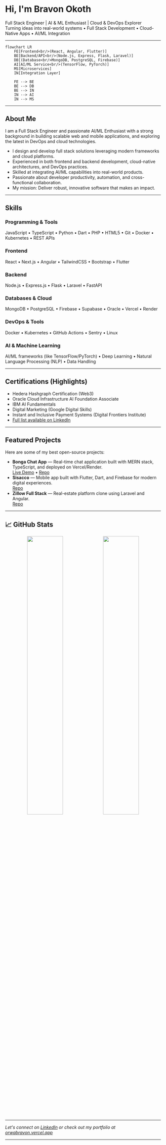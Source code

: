 # Hi, I'm Bravon Okoth  
Full Stack Engineer | AI & ML Enthusiast | Cloud & DevOps Explorer  
Turning ideas into real-world systems • Full Stack Development • Cloud-Native Apps • AI/ML Integration

---

```mermaid
flowchart LR
    FE[Frontend<br/>(React, Angular, Flutter)]
    BE[Backend/API<br/>(Node.js, Express, Flask, Laravel)]
    DB[(Database<br/>MongoDB, PostgreSQL, Firebase)]
    AI[AI/ML Service<br/>(TensorFlow, PyTorch)]
    MS[Microservices]
    IN[Integration Layer]

    FE --> BE
    BE --> DB
    BE --> IN
    IN --> AI
    IN --> MS
```

---

## About Me

I am a Full Stack Engineer and passionate AI/ML Enthusiast with a strong background in building scalable web and mobile applications, and exploring the latest in DevOps and cloud technologies.

- I design and develop full stack solutions leveraging modern frameworks and cloud platforms.
- Experienced in both frontend and backend development, cloud-native architectures, and DevOps practices.
- Skilled at integrating AI/ML capabilities into real-world products.
- Passionate about developer productivity, automation, and cross-functional collaboration.
- My mission: Deliver robust, innovative software that makes an impact.

---

## Skills

### Programming & Tools
JavaScript • TypeScript • Python • Dart • PHP • HTML5 • Git • Docker • Kubernetes • REST APIs

### Frontend
React • Next.js • Angular • TailwindCSS • Bootstrap • Flutter

### Backend
Node.js • Express.js • Flask • Laravel • FastAPI

### Databases & Cloud
MongoDB • PostgreSQL • Firebase • Supabase • Oracle • Vercel • Render

### DevOps & Tools
Docker • Kubernetes • GitHub Actions • Sentry • Linux

### AI & Machine Learning
AI/ML frameworks (like TensorFlow/PyTorch) • Deep Learning • Natural Language Processing (NLP) • Data Handling

---

## Certifications (Highlights)
- Hedera Hashgraph Certification (Web3)
- Oracle Cloud Infrastructure AI Foundation Associate
- IBM AI Fundamentals
- Digital Marketing (Google Digital Skills)
- Instant and Inclusive Payment Systems (Digital Frontiers Institute)
- [Full list available on LinkedIn](https://www.linkedin.com/in/bravonokoth)

---

## Featured Projects

Here are some of my best open-source projects:

- **Bonga Chat App** — Real-time chat application built with MERN stack, TypeScript, and deployed on Vercel/Render.  
  [Live Demo](https://week-7-devops-deployment-assignment-two-mu.vercel.app/) • [Repo](https://github.com/bravonokoth/week-7-devops-deployment-assignment-bravonokoth)
- **Sisacco** — Mobile app built with Flutter, Dart, and Firebase for modern digital experiences.  
  [Repo](https://github.com/bravonokoth/sisacco)
- **Zillow Full Stack** — Real-estate platform clone using Laravel and Angular.  
  [Repo](https://github.com/JAPHETHNYARANGA/Zillow)

---

## 📈 GitHub Stats
<div align="center">
  <img src="https://github-readme-stats.vercel.app/api?username=bravonokoth&show_icons=true&theme=radical" width="48%" />
  <img src="https://streak-stats.demolab.com/?user=bravonokoth&theme=radical" width="48%" />
</div>

---

*Let's connect on [LinkedIn](https://www.linkedin.com/in/bravonokoth) or check out my portfolio at [orwabravon.vercel.app](https://orwabravon.vercel.app)*

---
